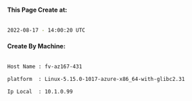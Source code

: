 
   
#### This Page Create at:

```bash

2022-08-17 - 14:00:20 UTC

```

#### Create By Machine:

```bash

Host Name : fv-az167-431

platform  : Linux-5.15.0-1017-azure-x86_64-with-glibc2.31

Ip Local  : 10.1.0.99

```


